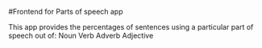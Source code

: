 #Frontend for Parts of speech app

This app provides the percentages of sentences using a particular part of speech out of:
Noun
Verb
Adverb
Adjective

